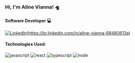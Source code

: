 
### Hi, I'm Aline Vianna! 🛸
#### Software Developer 💻

[![LinkedIn](https://custom-icon-badges.demolab.com/badge/LinkedIn-0A66C2?logo=linkedin-white&logoColor=fff)](#)(https://br.linkedin.com/in/aline-vianna-68480613a)
#### Technologies Used:
<img align="center" alt="javascript" src="https://img.shields.io/badge/JavaScript-F7DF1E?logo=javascript&logoColor=000)"/>
<img align="center" alt="react" src="https://img.shields.io/badge/React-%2320232a.svg?logo=react&logoColor=%2361DAFB"/>
<img align="center" alt="typescript" src="https://img.shields.io/badge/TypeScript-3178C6?logo=typescript&logoColor=fff"/>
<img align="center" alt="node" src="https://img.shields.io/badge/Node.js-6DA55F?logo=node.js&logoColor=white"/>








